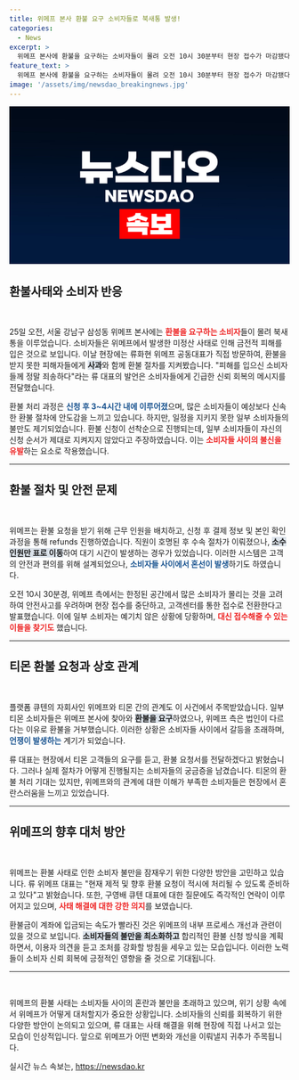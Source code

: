 ```yaml
---
title: 위메프 본사 환불 요구 소비자들로 북새통 발생!
categories:
  - News
excerpt: >
  위메프 본사에 환불을 요구하는 소비자들이 몰려 오전 10시 30분부터 현장 접수가 마감됐다. 고객센터를 통해 순차적으로 환불 처리될 예정이며, 류화현 대표는 소비자들에게 사과의 뜻을 전했다.
feature_text: >
  위메프 본사에 환불을 요구하는 소비자들이 몰려 오전 10시 30분부터 현장 접수가 마감됐다. 고객센터를 통해 순차적으로 환불 처리될 예정이며, 류화현 대표는 소비자들에게 사과의 뜻을 전했다.
image: '/assets/img/newsdao_breakingnews.jpg'
---
```


<p><img src="/assets/img/newsdao_breakingnews.jpg" alt="flaretime 속보" /></p>

<h2 data-ke-size="size26">환불사태와 소비자 반응</h2>

<p data-ke-size="size16">&nbsp;</p>

<p>25일 오전, 서울 강남구 삼성동 위메프 본사에는 <b><span style="color: #ee2323;">환불을 요구하는 소비자</span></b>들이 몰려 북새통을 이루었습니다. 소비자들은 위메프에서 발생한 미정산 사태로 인해 금전적 피해를 입은 것으로 보입니다. 이날 현장에는 류화현 위메프 공동대표가 직접 방문하여, 환불을 받지 못한 피해자들에게 <b><span style="background-color: #21538527;">사과</span></b>와 함께 환불 절차를 지켜봤습니다. "피해를 입으신 소비자들께 정말 죄송하다"라는 류 대표의 발언은 소비자들에게 긴급한 신뢰 회복의 메시지를 전달했습니다.</p>

<p>환불 처리 과정은 <b><span style="color: #1a5490;">신청 후 3~4시간 내에 이루어졌</span></b>으며, 많은 소비자들이 예상보다 신속한 환불 절차에 안도감을 느끼고 있습니다. 하지만, 일정을 지키지 못한 일부 소비자들의 불만도 제기되었습니다. 환불 신청이 선착순으로 진행되는데, 일부 소비자들이 자신의 신청 순서가 제대로 지켜지지 않았다고 주장하였습니다. 이는 <b><span style="color: #ee2323;">소비자들 사이의 불신을 유발</span></b>하는 요소로 작용했습니다.</p>

<hr/>

<h2 data-ke-size="size26">환불 절차 및 안전 문제</h2>

<p data-ke-size="size16">&nbsp;</p>

<p>위메프는 환불 요청을 받기 위해 근무 인원을 배치하고, 신청 후 결제 정보 및 본인 확인 과정을 통해 refunds 진행하였습니다. 직원이 호명된 후 수속 절차가 이뤄졌으나, <b><span style="background-color: #21538527;">소수 인원만 표로 이동</span></b>하여 대기 시간이 발생하는 경우가 있었습니다. 이러한 시스템은 고객의 안전과 편의를 위해 설계되었으나, <b><span style="color: #1a5490;">소비자들 사이에서 혼선이 발생</span></b>하기도 하였습니다.</p>

<p>오전 10시 30분경, 위메프 측에서는 한정된 공간에서 많은 소비자가 몰리는 것을 고려하여 안전사고를 우려하며 현장 접수를 중단하고, 고객센터를 통한 접수로 전환한다고 발표했습니다. 이에 일부 소비자는 예기치 않은 상황에 당황하며, <b><span style="color: #ee2323;">대신 접수해줄 수 있는 이들을 찾기도</span></b> 했습니다.</p>

<hr/>

<h2 data-ke-size="size26">티몬 환불 요청과 상호 관계</h2>

<p data-ke-size="size16">&nbsp;</p>

<p>플랫폼 큐텐의 자회사인 위메프와 티몬 간의 관계도 이 사건에서 주목받았습니다. 일부 티몬 소비자들은 위메프 본사에 찾아와 <b><span style="background-color: #21538527;">환불을 요구</span></b>하였으나, 위메프 측은 법인이 다르다는 이유로 환불을 거부했습니다. 이러한 상황은 소비자들 사이에서 갈등을 초래하며, <b><span style="color: #1a5490;">언쟁이 발생하는</span></b> 계기가 되었습니다.</p>

<p>류 대표는 현장에서 티몬 고객들의 요구를 듣고, 환불 요청서를 전달하겠다고 밝혔습니다. 그러나 실제 절차가 어떻게 진행될지는 소비자들의 궁금증을 남겼습니다. 티몬의 환불 처리 기대는 있지만, 위메프와의 관계에 대한 이해가 부족한 소비자들은 현장에서 혼란스러움을 느끼고 있었습니다.</p>

<hr/>

<h2 data-ke-size="size26">위메프의 향후 대처 방안</h2>

<p data-ke-size="size16">&nbsp;</p>

<p>위메프는 환불 사태로 인한 소비자 불만을 잠재우기 위한 다양한 방안을 고민하고 있습니다. 류 위메프 대표는 "현재 제적 및 향후 환불 요청이 적시에 처리될 수 있도록 준비하고 있다"고 밝혔습니다. 또한, 구영배 큐텐 대표에 대한 질문에도 즉각적인 연락이 이루어지고 있으며, <b><span style="color: #ee2323;">사태 해결에 대한 강한 의지</span></b>를 보였습니다.</p>

<p>환불금이 계좌에 입금되는 속도가 빨라진 것은 위메프의 내부 프로세스 개선과 관련이 있을 것으로 보입니다. <b><span style="background-color: #21538527;">소비자들의 불만을 최소화하고</span></b> 합리적인 환불 신청 방식을 계획하면서, 이용자 의견을 듣고 조처를 강화할 방침을 세우고 있는 모습입니다. 이러한 노력들이 소비자 신뢰 회복에 긍정적인 영향을 줄 것으로 기대됩니다.</p>

<hr/>

<p data-ke-size="size16">&nbsp;</p>

<p>위메프의 환불 사태는 소비자들 사이의 혼란과 불만을 초래하고 있으며, 위기 상황 속에서 위메프가 어떻게 대처할지가 중요한 상황입니다. 소비자들의 신뢰를 회복하기 위한 다양한 방안이 논의되고 있으며, 류 대표는 사태 해결을 위해 현장에 직접 나서고 있는 모습이 인상적입니다. 앞으로 위메프가 어떤 변화와 개선을 이뤄낼지 귀추가 주목됩니다.</p>
실시간 뉴스 속보는, <a href="https://newsdao.kr" rel="dofollow">https://newsdao.kr</a>


